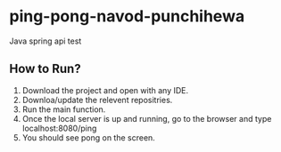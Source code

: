 # ping-pong-navod-punchihewa
Java spring api test

## How to Run?

1. Download the project and open with any IDE.
2. Downloa/update the relevent repositries.
3. Run the main function.
4. Once the local server is up and running, go to the browser and type localhost:8080/ping
5. You should see pong on the screen.
